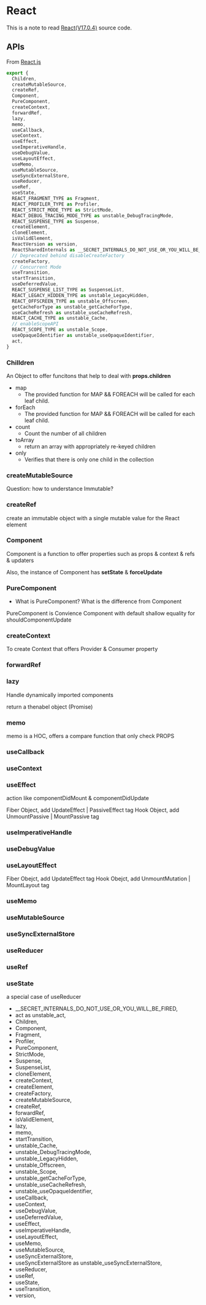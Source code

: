 # React

This is a note to read [React(V17.0.4)](https://github.com/facebook/react/tree/main/packages/react) source code.

## APIs

From [React.js](https://github.com/facebook/react/blob/main/packages/react/src/React.js)

```js
export {
  Children,
  createMutableSource,
  createRef,
  Component,
  PureComponent,
  createContext,
  forwardRef,
  lazy,
  memo,
  useCallback,
  useContext,
  useEffect,
  useImperativeHandle,
  useDebugValue,
  useLayoutEffect,
  useMemo,
  useMutableSource,
  useSyncExternalStore,
  useReducer,
  useRef,
  useState,
  REACT_FRAGMENT_TYPE as Fragment,
  REACT_PROFILER_TYPE as Profiler,
  REACT_STRICT_MODE_TYPE as StrictMode,
  REACT_DEBUG_TRACING_MODE_TYPE as unstable_DebugTracingMode,
  REACT_SUSPENSE_TYPE as Suspense,
  createElement,
  cloneElement,
  isValidElement,
  ReactVersion as version,
  ReactSharedInternals as __SECRET_INTERNALS_DO_NOT_USE_OR_YOU_WILL_BE_FIRED,
  // Deprecated behind disableCreateFactory
  createFactory,
  // Concurrent Mode
  useTransition,
  startTransition,
  useDeferredValue,
  REACT_SUSPENSE_LIST_TYPE as SuspenseList,
  REACT_LEGACY_HIDDEN_TYPE as unstable_LegacyHidden,
  REACT_OFFSCREEN_TYPE as unstable_Offscreen,
  getCacheForType as unstable_getCacheForType,
  useCacheRefresh as unstable_useCacheRefresh,
  REACT_CACHE_TYPE as unstable_Cache,
  // enableScopeAPI
  REACT_SCOPE_TYPE as unstable_Scope,
  useOpaqueIdentifier as unstable_useOpaqueIdentifier,
  act,
}
```

### Chilldren

An Object to offer funcitons that help to deal with **props.children**

- map
  - The provided function for MAP && FOREACH will be called for each leaf child.
- forEach
  - The provided function for MAP && FOREACH will be called for each leaf child.
- count
  - Count the number of all children
- toArray
  - return an array with appropriately re-keyed children
- only
  - Verifies that there is only one child in the collection

### createMutableSource

Question: how to understance Immutable?

### createRef

create an immutable object with a single mutable value for the React element

### Component

Component is a function to offer properties such as props & context & refs & updaters

Also, the instance of Component has **setState** & **forceUpdate**

### PureComponent

- What is PureComponent? What is the difference from Component

PureComponent is Convience Component with default shallow equality for shouldComponentUpdate

### createContext

To create Context that offers Provider & Consumer property

### forwardRef

### lazy

Handle dynamically imported components

return a thenabel object (Promise)

### memo

memo is a HOC, offers a compare function that only check PROPS

### useCallback

### useContext

### useEffect

action like componentDidMount & componentDidUpdate

Fiber Object, add UpdateEffect | PassiveEffect tag
Hook Object, add UnmountPassive | MountPassive tag

### useImperativeHandle

### useDebugValue

### useLayoutEffect

Fiber Obejct, add UpdateEffect tag
Hook Obejct, add UnmountMutation | MountLayout tag

### useMemo

### useMutableSource

### useSyncExternalStore

### useReducer

### useRef

### useState

a special case of useReducer

- \_\_SECRET_INTERNALS_DO_NOT_USE_OR_YOU_WILL_BE_FIRED,
- act as unstable_act,
- Children,
- Component,
- Fragment,
- Profiler,
- PureComponent,
- StrictMode,
- Suspense,
- SuspenseList,
- cloneElement,
- createContext,
- createElement,
- createFactory,
- createMutableSource,
- createRef,
- forwardRef,
- isValidElement,
- lazy,
- memo,
- startTransition,
- unstable_Cache,
- unstable_DebugTracingMode,
- unstable_LegacyHidden,
- unstable_Offscreen,
- unstable_Scope,
- unstable_getCacheForType,
- unstable_useCacheRefresh,
- unstable_useOpaqueIdentifier,
- useCallback,
- useContext,
- useDebugValue,
- useDeferredValue,
- useEffect,
- useImperativeHandle,
- useLayoutEffect,
- useMemo,
- useMutableSource,
- useSyncExternalStore,
- useSyncExternalStore as unstable_useSyncExternalStore,
- useReducer,
- useRef,
- useState,
- useTransition,
- version,

```

```
